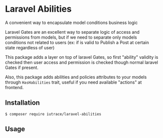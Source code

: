 # Laravel Abilities
A convenient way to encapsulate model conditions business logic

Laravel Gates are an excellent way to separate logic of access and permissions from models, but if we need to separate only models conditions not related to users (ex: if is valid to Publish a Post at certain state regardless of user)

This package adds a layer on top of laravel Gates, so first "ability" validity is checked then user access and permission is checked though normal laravel Gates if present.

Also, this package adds abilities and policies attributes to your models through `HasHabilities` trait, useful if you need available "actions" at frontend.

## Installation

```console
$ composer require iutrace/laravel-abilities
```

## Usage
